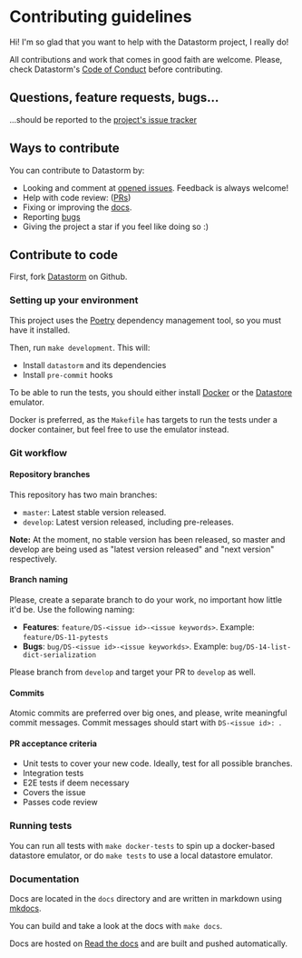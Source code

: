 # Contributing guidelines

Hi! I'm so glad that you want to help with the Datastorm project, I really do!

All contributions and work that comes in good faith are welcome. Please, check Datastorm's [Code of Conduct](https://github.com/JavierLuna/datastorm/blob/master/CODE_OF_CONDUCT.md) before contributing.

## Questions, feature requests, bugs...

...should be reported to the [project's issue tracker](https://github.com/JavierLuna/datastorm/issues/new/choose)

## Ways to contribute

You can contribute to Datastorm by:

* Looking and comment at [opened issues](https://github.com/JavierLuna/datastorm/issues). Feedback is always welcome!
* Help with code review: ([PRs](https://github.com/JavierLuna/datastorm/pulls))
* Fixing or improving the [docs](https://datastorm.readthedocs.io/en/latest/). 
* Reporting [bugs](https://github.com/JavierLuna/datastorm/issues/new/choose)
* Giving the project a star if you feel like doing so :)

## Contribute to code

First, fork [Datastorm](https://github.com/JavierLuna/datastorm) on Github.

### Setting up your environment

This project uses the [Poetry](https://github.com/sdispater/poetry) dependency management tool, 
so you must have it installed.

Then, run `make development`. This will:
* Install `datastorm` and its dependencies
* Install `pre-commit` hooks

To be able to run the tests, you should either install [Docker](https://docs.docker.com/install/) or the [Datastore](https://cloud.google.com/datastore/docs/tools/datastore-emulator) emulator.

Docker is preferred, as the `Makefile` has targets to run the tests under a docker container, but feel free to use the emulator instead.

### Git workflow

#### Repository branches

This repository has two main branches:
* `master`: Latest stable version released.
* `develop`: Latest version released, including pre-releases.

**Note:** At the moment, no stable version has been released, so master and develop are being used as "latest version released" and "next version" respectively.

#### Branch naming

Please, create a separate branch to do your work, no important how little it'd be.
Use the following naming:

* **Features**: `feature/DS-<issue id>-<issue keywords>`. Example: `feature/DS-11-pytests`
* **Bugs**: `bug/DS-<issue id>-<issue keyworkds>`. Example: `bug/DS-14-list-dict-serialization`


Please branch from `develop` and target your PR to `develop` as well.

#### Commits

Atomic commits are preferred over big ones, and please, write meaningful commit messages.
Commit messages should start with `DS-<issue id>: `.

#### PR acceptance criteria

* Unit tests to cover your new code. Ideally, test for all possible branches.
* Integration tests
* E2E tests if deem necessary 
* Covers the issue
* Passes code review

### Running tests

You can run all tests with `make docker-tests` to spin up a docker-based datastore emulator, or do `make tests` to use a local datastore emulator.

### Documentation

Docs are located in the `docs` directory and are written in markdown using [mkdocs](https://www.mkdocs.org/user-guide/writing-your-docs/).

You can build and take a look at the docs with `make docs`.

Docs are hosted on [Read the docs](https://datastorm.readthedocs.io) and are built and pushed automatically.
